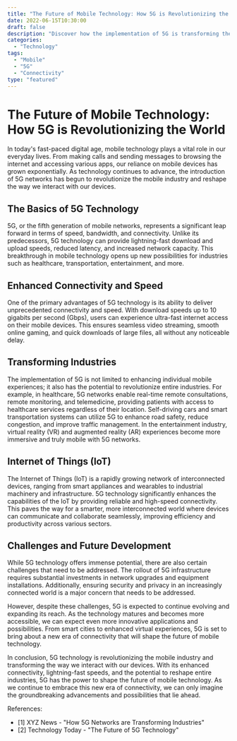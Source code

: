 ```yaml
--- 
title: "The Future of Mobile Technology: How 5G is Revolutionizing the World" 
date: 2022-06-15T10:30:00 
draft: false 
description: "Discover how the implementation of 5G is transforming the mobile technology landscape and shaping the future of connectivity." 
categories: 
  - "Technology" 
tags: 
  - "Mobile" 
  - "5G" 
  - "Connectivity" 
type: "featured" 
--- 
```


# The Future of Mobile Technology: How 5G is Revolutionizing the World 

In today's fast-paced digital age, mobile technology plays a vital role in our everyday lives. From making calls and sending messages to browsing the internet and accessing various apps, our reliance on mobile devices has grown exponentially. As technology continues to advance, the introduction of 5G networks has begun to revolutionize the mobile industry and reshape the way we interact with our devices.

## The Basics of 5G Technology 

5G, or the fifth generation of mobile networks, represents a significant leap forward in terms of speed, bandwidth, and connectivity. Unlike its predecessors, 5G technology can provide lightning-fast download and upload speeds, reduced latency, and increased network capacity. This breakthrough in mobile technology opens up new possibilities for industries such as healthcare, transportation, entertainment, and more.

## Enhanced Connectivity and Speed 

One of the primary advantages of 5G technology is its ability to deliver unprecedented connectivity and speed. With download speeds up to 10 gigabits per second (Gbps), users can experience ultra-fast internet access on their mobile devices. This ensures seamless video streaming, smooth online gaming, and quick downloads of large files, all without any noticeable delay.

## Transforming Industries 

The implementation of 5G is not limited to enhancing individual mobile experiences; it also has the potential to revolutionize entire industries. For example, in healthcare, 5G networks enable real-time remote consultations, remote monitoring, and telemedicine, providing patients with access to healthcare services regardless of their location. Self-driving cars and smart transportation systems can utilize 5G to enhance road safety, reduce congestion, and improve traffic management. In the entertainment industry, virtual reality (VR) and augmented reality (AR) experiences become more immersive and truly mobile with 5G networks.

## Internet of Things (IoT) 

The Internet of Things (IoT) is a rapidly growing network of interconnected devices, ranging from smart appliances and wearables to industrial machinery and infrastructure. 5G technology significantly enhances the capabilities of the IoT by providing reliable and high-speed connectivity. This paves the way for a smarter, more interconnected world where devices can communicate and collaborate seamlessly, improving efficiency and productivity across various sectors.

## Challenges and Future Development 

While 5G technology offers immense potential, there are also certain challenges that need to be addressed. The rollout of 5G infrastructure requires substantial investments in network upgrades and equipment installations. Additionally, ensuring security and privacy in an increasingly connected world is a major concern that needs to be addressed.

However, despite these challenges, 5G is expected to continue evolving and expanding its reach. As the technology matures and becomes more accessible, we can expect even more innovative applications and possibilities. From smart cities to enhanced virtual experiences, 5G is set to bring about a new era of connectivity that will shape the future of mobile technology.

In conclusion, 5G technology is revolutionizing the mobile industry and transforming the way we interact with our devices. With its enhanced connectivity, lightning-fast speeds, and the potential to reshape entire industries, 5G has the power to shape the future of mobile technology. As we continue to embrace this new era of connectivity, we can only imagine the groundbreaking advancements and possibilities that lie ahead.

References:
- [1] XYZ News - "How 5G Networks are Transforming Industries"
- [2] Technology Today - "The Future of 5G Technology"
